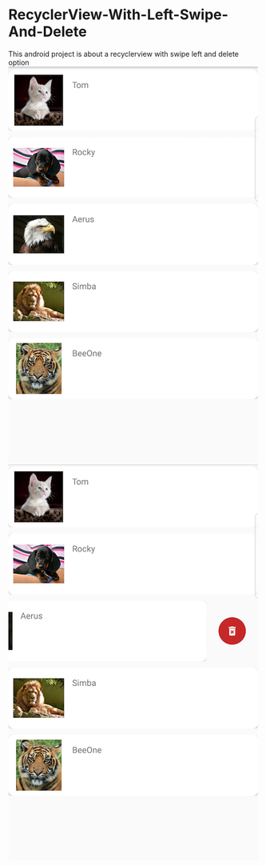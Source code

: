 # RecyclerView-With-Left-Swipe-And-Delete
This android project is about a recyclerview with swipe left and delete option
![alt text](https://raw.githubusercontent.com/saizonou/RecyclerView-With-Left-Swipe-And-Delete/master/20190520_232156.png)
![alt text](https://raw.githubusercontent.com/saizonou/RecyclerView-With-Left-Swipe-And-Delete/master/20190520_232211.png)

